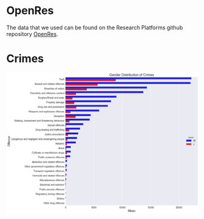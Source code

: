 # OpenRes

The data that we used can be found on the Research Platforms github repository [OpenRes](https://github.com/Vin-n/OpenRes/tree/master/Event%20Data/Victorian_Crime_Statistics). 


# Crimes

![MyFigure](output_10_1.png)




